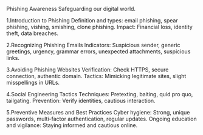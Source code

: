 Phishing Awareness Safeguarding our digital world.

1.Introduction to Phishing
Definition and types: email phishing, spear phishing, vishing, smishing, clone phishing.
Impact: Financial loss, identity theft, data breaches.

2.Recognizing Phishing Emails
Indicators: Suspicious sender, generic greetings, urgency, grammar errors, unexpected attachments, suspicious links.

3.Avoiding Phishing Websites
Verification: Check HTTPS, secure connection, authentic domain.
Tactics: Mimicking legitimate sites, slight misspellings in URLs.

4.Social Engineering Tactics
Techniques: Pretexting, baiting, quid pro quo, tailgating.
Prevention: Verify identities, cautious interaction.

5.Preventive Measures and Best Practices
Cyber hygiene: Strong, unique passwords, multi-factor authentication, regular updates.
Ongoing education and vigilance: Staying informed and cautious online.
